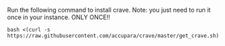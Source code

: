 Run the following command to install crave.
Note: you just need to run it once in your instance. ONLY ONCE!!

```
bash <(curl -s https://raw.githubusercontent.com/accupara/crave/master/get_crave.sh) 

